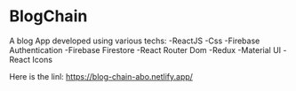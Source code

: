 # BlogChain

A blog App developed using various techs:
-ReactJS
-Css
-Firebase Authentication
-Firebase Firestore
-React Router Dom
-Redux
-Material UI
-React Icons

Here is the linl:
https://blog-chain-abo.netlify.app/


